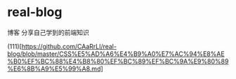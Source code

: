 # real-blog
博客
分享自己学到的前端知识

(111)[https://github.com/CAaRrLl/real-blog/blob/master/CSS%E5%AD%A6%E4%B9%A0%E7%AC%94%E8%AE%B0%EF%BC%88%E4%B8%80%EF%BC%89%EF%BC%9A%E9%80%89%E6%8B%A9%E5%99%A8.md]
